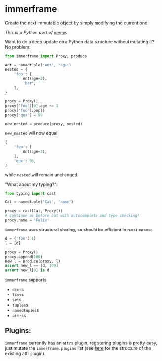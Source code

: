 # immerframe
Create the next immutable object by simply modifying the current one

*This is a Python port of [immer](https://github.com/mweststrate/immer).*

Want to do a deep update on a Python data structure without mutating it? No problem:

```python
from immerframe import Proxy, produce

Ant = namedtuple('Ant', 'age')
nested = {
    'foo': [
        Ant(age=2),
        'bar',
    ],
}

proxy = Proxy()
proxy['foo'][0].age += 1
proxy['foo'].pop()
proxy['qux'] = 99

new_nested = produce(proxy, nested)
```

`new_nested` will now equal

```python
{
    'foo': [
        Ant(age=3),
    ],
    'qux': 99,
}
```

while `nested` will remain unchanged.

"What about my typing?":

```python
from typing import cast

Cat = namedtuple('Cat', 'name')

proxy = cast(Cat, Proxy())
# continue as before but with autocomplete and type checking!
proxy.name = 'Felix'
```

`immerframe` uses structural sharing, so should be efficient in most cases:

```python
d = {'foo': 1}
l = [d]

proxy = Proxy()
proxy.append(100)
new_l = produce(proxy, l)
assert new_l == [d, 100]
assert new_l[0] is d
```

`immerframe` supports:

- `dict`s
- `list`s
- `set`s
- `tuples`s
- `namedtuples`s
- `attrs`s


## Plugins:

`immerframe` currently has an `attrs` plugin, registering plugins is pretty easy, just mutate the `immerframe.plugins` list (see [here](https://github.com/leontrolski/immerframe/blob/master/immerframe/__init__.py#L134) for the structure of the existing attr plugin).

